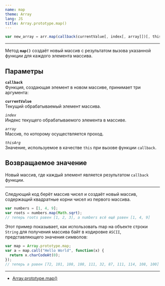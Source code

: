 ```yaml
---
name: map
theme: Array
lang: JS
title: Array.prototype.map()
---
```


```js
var new_array = arr.map(callback(currentValue[, index[, array]])[, thisArg])
```

---

Метод **`map()`** создаёт новый массив с результатом вызова указанной функции для каждого элемента массива.

## Параметры

**`callback`**<br />
Функция, создающая элемент в новом массиве, принимает три аргумента:

**`currentValue`**<br />
Текущий обрабатываемый элемент массива.

_`index`_<br />
Индекс текущего обрабатываемого элемента в массиве.

_`array`_<br />
Массив, по которому осуществляется проход.

_`thisArg`_<br />
Значение, используемое в качестве `this` при вызове функции `callback`.

## Возвращаемое значение

Новый массив, где каждый элемент является результатом `callback` функции.

---

Следующий код берёт массив чисел и создаёт новый массив, содержащий квадратные корни чисел из первого массива.

```js
var numbers = [1, 4, 9];
var roots = numbers.map(Math.sqrt);
// теперь roots равен [1, 2, 3], а numbers всё ещё равен [1, 4, 9]
```

Этот пример показывает, как использовать map на объекте строки `String` для получения массива байт в кодировке `ASCII`, представляющего значения символов:

```js
var map = Array.prototype.map;
var a = map.call("Hello World", function(x) {
  return x.charCodeAt(0);
});
// теперь a равен [72, 101, 108, 108, 111, 32, 87, 111, 114, 108, 100]
```

---

- [Array.prototype.map()](https://developer.mozilla.org/ru/docs/Web/JavaScript/Reference/Global_Objects/Array/map)
